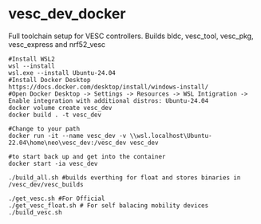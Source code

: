 # vesc_dev_docker
Full toolchain setup for VESC controllers. Builds bldc, vesc_tool, vesc_pkg, vesc_express and nrf52_vesc

```
#Install WSL2
wsl --install
wsl.exe --install Ubuntu-24.04
#Install Docker Desktop
https://docs.docker.com/desktop/install/windows-install/
#Open Docker Desktop -> Settings -> Resources -> WSL Intigration -> Enable integration with additional distros: Ubuntu-24.04
docker volume create vesc_dev
docker build . -t vesc_dev   

#Change to your path
docker run -it --name vesc_dev -v \\wsl.localhost\Ubuntu-22.04\home\neo\vesc_dev:/vesc_dev vesc_dev

#to start back up and get into the container
docker start -ia vesc_dev

./build_all.sh #builds everthing for float and stores binaries in /vesc_dev/vesc_builds

./get_vesc.sh #For Official
./get_vesc_float.sh # For self balacing mobility devices
./build_vesc.sh
```
